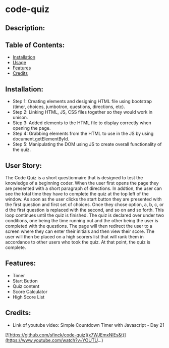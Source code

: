 # code-quiz

## Description: 

## Table of Contents: 
* [Installation](#installation)
* [Usage](#usage)
* [Features](#features)
* [Credits](#credits)

## Installation: 
* Step 1: Creating elements and designing HTML file using bootstrap (timer, choices, jumbotron, questions, directions, etc).  
* Step 2: Linking HTML, JS, CSS files together so they would work in unison.
* Step 3: Added elements to the HTML file to display correctly when opening the page. 
* Step 4: Grabbing elements from the HTML to use in the JS by using document.getElementById.
* Step 5: Manipulating the DOM using JS to create overall functionality of the quiz. 


## User Story: 

The Code Quiz is a short questionnaire that is designed to test the knowledge of a beginning coder. When the user first opens the page they are presented with a short paragraph of directions. In addtion, the user can see the total time they have to complete the quiz  at the top left of the window.  As soon as the user clicks the start button they are presented with the first question and first set of choices. Once they chose option, a, b, c, or d the first question is replaced with the second, and so on and so forth. This loop continues until the quiz is finished. The quiz is declared over under two conditions, one being the time running out and the other being the user is completed with the questions. The page will then redirect the user to a screen where they can enter their initials and then view their score. The user will then be placed on a high scorers list that will rank them in accordance to other users who took the quiz. At that point, the quiz is complete. 

## Features:
* Timer 
* Start Button 
* Quiz content 
* Score Calculator
* High Score List 

## Credits: 
* Link of youtube video: Simple Countdown Timer with Javascript - Day 21

[![https://github.com/sfinck/code-quiz](x7WJEmxNlEs&t)](https://www.youtube.com/watch?v=YOUTU...)